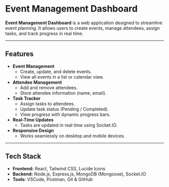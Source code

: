 # Event Management Dashboard

**Event Management Dashboard** is a web application designed to streamline event planning. It allows users to create events, manage attendees, assign tasks, and track progress in real time.

---

## Features

- **Event Management**
  - Create, update, and delete events.
  - View all events in a list or calendar view.
- **Attendee Management**
  - Add and remove attendees.
  - Store attendee information (name, email).
- **Task Tracker**
  - Assign tasks to attendees.
  - Update task status (Pending / Completed).
  - View progress with dynamic progress bars.
- **Real-Time Updates**
  - Tasks are updated in real time using Socket.IO.
- **Responsive Design**
  - Works seamlessly on desktop and mobile devices.

---

## Tech Stack

- **Frontend:** React, Tailwind CSS, Lucide Icons  
- **Backend:** Node.js, Express.js, MongoDB (Mongoose), Socket.IO  
- **Tools:** VSCode, Postman, Git & GitHub  


